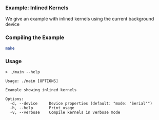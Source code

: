 ### Example: Inlined Kernels

We give an example with inlined kernels using the current background device

### Compiling the Example

```bash
make
```

### Usage

```
> ./main --help

Usage: ./main [OPTIONS]

Example showing inlined kernels

Options:
  -d, --device     Device properties (default: "mode: 'Serial'")
  -h, --help       Print usage
  -v, --verbose    Compile kernels in verbose mode
```
